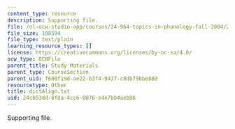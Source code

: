 ```yaml
---
content_type: resource
description: Supporting file.
file: /ol-ocw-studio-app/courses/24-964-topics-in-phonology-fall-2004/24cb53dd8fda4cc60876e4e7bb4aeb06_dictAlign.txt
file_size: 108594
file_type: text/plain
learning_resource_types: []
license: https://creativecommons.org/licenses/by-nc-sa/4.0/
ocw_type: OCWFile
parent_title: Study Materials
parent_type: CourseSection
parent_uid: f600f19d-ae22-b3f4-9437-c8db79bbe880
resourcetype: Other
title: dictAlign.txt
uid: 24cb53dd-8fda-4cc6-0876-e4e7bb4aeb06
---
```

Supporting file.